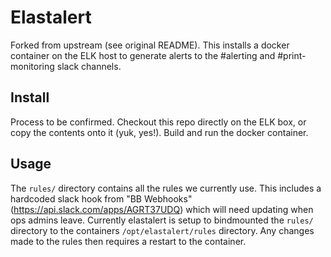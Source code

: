 # Elastalert

Forked from upstream (see original README). This installs a docker container on the ELK host to generate alerts to the #alerting and #print-monitoring slack channels.

## Install

Process to be confirmed. Checkout this repo directly on the ELK box, or copy the contents onto it (yuk, yes!). Build and run the docker container.

## Usage

The `rules/` directory contains all the rules we currently use. This includes a hardcoded slack hook from "BB Webhooks" (https://api.slack.com/apps/AGRT37UDQ) which will need updating when ops admins leave.
Currently elastalert is setup to bindmounted the `rules/` directory to the containers `/opt/elastalert/rules` directory. Any changes made to the rules then requires a restart to the container.